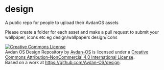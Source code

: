 # design
A public  repo for people to upload their AvdanOS assets 


 
Please create a folder for each asset and make a pull request to submit your wallpaper, icons etc
eg 
design/wallpapers 
design/icons





<a rel="license" href="http://creativecommons.org/licenses/by-nc/4.0/"><img alt="Creative Commons License" style="border-width:0" src="https://i.creativecommons.org/l/by-nc/4.0/80x15.png" /></a><br /><span xmlns:dct="http://purl.org/dc/terms/" property="dct:title">Avdan OS Design Repository</span> by <a xmlns:cc="http://creativecommons.org/ns#" href="https://github.com/Avdan-OS" property="cc:attributionName" rel="cc:attributionURL">Avdan-OS</a> is licensed under a <a rel="license" href="http://creativecommons.org/licenses/by-nc/4.0/">Creative Commons Attribution-NonCommercial 4.0 International License</a>.<br />Based on a work at <a xmlns:dct="http://purl.org/dc/terms/" href="https://github.com/Avdan-OS/design" rel="dct:source">https://github.com/Avdan-OS/design</a>.
